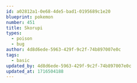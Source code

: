 ```yaml
---
id: a02812a1-0e68-4de5-bad1-0195689c1e20
blueprint: pokemon
number: 451
title: Skorupi
types:
  - poison
  - bug
author: 4d8d6ede-5963-429f-9c2f-74b897007e0c
tags:
  - basic
updated_by: 4d8d6ede-5963-429f-9c2f-74b897007e0c
updated_at: 1716504188
---
```

